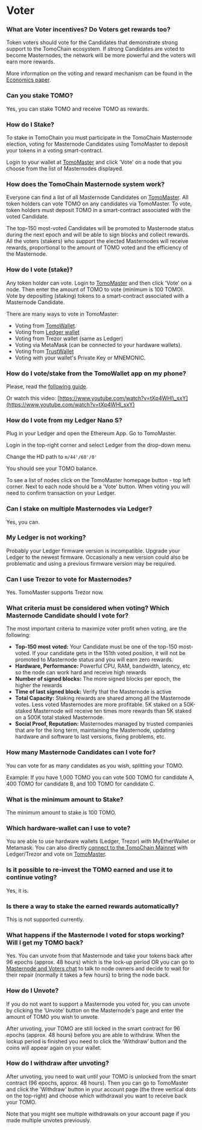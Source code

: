 # Voter

### **What are Voter incentives? Do Voters get rewards too?**

Token voters should vote for the Candidates that demonstrate strong support to the TomoChain ecosystem. If strong Candidates are voted to become Masternodes, the network will be more powerful and the voters will earn more rewards.

More information on the voting and reward mechanism can be found in the [Economics paper](https://docs.google.com/document/d/197Cu57A6OYPoEQbrUVr067qNVEzP_FEwaDCFff7hnlM).

### **Can you stake TOMO?**

Yes, you can stake TOMO and receive TOMO as rewards.

### **How do I Stake?**

To stake in TomoChain you must participate in the TomoChain Masternode election, voting for Masternode Candidates using TomoMaster to deposit your tokens in a voting smart-contract.

Login to your wallet at [TomoMaster](https://master.tomochain.com) and click 'Vote' on a node that you choose from the list of Masternodes displayed.

### **How does the TomoChain Masternode system work?**

Everyone can find a list of all Masternode Candidates on [TomoMaster](https://master.tomochain.com/). All token holders can vote TOMO on any candidates via TomoMaster. To vote, token holders must deposit TOMO in a smart-contract associated with the voted Candidate.

The top-150 most-voted Candidates will be promoted to Masternode status during the next epoch and will be able to sign blocks and collect rewards. All the voters \(stakers\) who support the elected Masternodes will receive rewards, proportional to the amount of TOMO voted and the efficiency of the Masternode.

### **How do I vote \(stake\)?**

Any token holder can vote. Login to [TomoMaster](https://master.tomochain.com/) and then click 'Vote' on a node. Then enter the amount of TOMO to vote \(minimum is 100 TOMO\). Vote by depositing \(staking\) tokens to a smart-contract associated with a Masternode Candidate.

There are many ways to vote in TomoMaster:

* Voting from [TomoWallet](https://www.youtube.com/watch?v=EdeTsN6-hRM&list=PLuqf1yr-JvSy0AwnxMyalxmM_jKFOP_Y_).
* Voting from [Ledger wallet](https://www.youtube.com/watch?v=wfHK03D2m7s&list=PLuqf1yr-JvSx7XiLxXlhItFhpz_-j1fD0)
* Voting from Trezor wallet \(same as Ledger\)
* Voting via MetaMask \(can be connected to your hardware wallets\).
* Voting from [TrustWallet](https://www.youtube.com/watch?v=8qJCYsOuyeE)
* Voting with your wallet's Private Key or MNEMONIC.

### **How do I vote/stake from the TomoWallet app on my phone?**

Please, read the [following guide](https://medium.com/tomochain/how-to-vote-for-tomochain-masternodes-using-tomowallet-1ddc3457907f).

Or watch this video: [https://www.youtube.com/watch?v=tXp4WHl\_sxY](https://www.youtube.com/watch?v=tXp4WHl_sxY)

### **How do I vote from my Ledger Nano S?**

Plug in your Ledger and open the Ethereum App. Go to TomoMaster.

Login in the top-right corner and select Ledger from the drop-down menu.

Change the HD path to `m/44'/60'/0'`

You should see your TOMO balance.

To see a list of nodes click on the TomoMaster homepage button - top left corner. Next to each node should be a 'Vote' button. When voting you will need to confirm transaction on your Ledger.

### **Can I stake on multiple Masternodes via Ledger?**

Yes, you can.

### **My Ledger is not working?**

Probably your Ledger firmware version is incompatible. Upgrade your Ledger to the newest firmware. Occasionally a new version could also be problematic and using a previous firmware version may be required.

### **Can I use Trezor to vote for Masternodes?**

Yes. TomoMaster supports Trezor now.

### **What criteria must be considered when voting? Which Masternode Candidate should I vote for?**

The most important criteria to maximize voter profit when voting, are the following:

* **Top-150 most voted:** Your Candidate must be one of the top-150 most-voted. If your candidate gets in the 151th voted position, it will not be promoted to Masternode status and you will earn zero rewards.
* **Hardware, Performance:** Powerful CPU, RAM, bandwidth, latency, etc so the node can work hard and receive high rewards
* **Number of signed blocks:** The more signed blocks per epoch, the higher the rewards
* **Time of last signed block:** Verify that the Masternode is active
* **Total Capacity:** Staking rewards are shared among all the Masternode votes. Less voted Masternodes are more profitable. 5K staked on a 50K-staked Masternode will receive ten times more rewards than 5K staked on a 500K total staked Masternode.
* **Social Proof, Reputation:** Masternodes managed by trusted companies that are for the long term, maintaining the Masternode, updating hardware and software to last versions, fixing problems, etc.

### **How many Masternode Candidates can I vote for?**

You can vote for as many candidates as you wish, splitting your TOMO.

Example: If you have 1,000 TOMO you can vote 500 TOMO for candidate A, 400 TOMO for candidate B, and 100 TOMO for candidate C.

### **What is the minimum amount to Stake?**

The minimum amount to stake is 100 TOMO.

### **Which hardware-wallet can I use to vote?**

You are able to use hardware wallets \(Ledger, Trezor\) with MyEtherWallet or Metamask. You can also directly [connect to the TomoChain Mainnet](../../general/how-to-connect-to-tomochain-network/) with Ledger/Trezor and vote on [TomoMaster](https://master.tomochain.com/).

### **Is it possible to re-invest the TOMO earned and use it to continue voting?**

Yes, it is. 

### **Is there a way to stake the earned rewards automatically?**

This is not supported currently.

### **What happens if the Masternode I voted for stops working? Will I get my TOMO back?**

Yes. You can unvote from that Masternode and take your tokens back after 96 epochs \(approx. 48 hours\) which is the lock-up period OR you can go to [Masternode and Voters chat](https://t.me/TomoChain_MN_Owners_Voters) to talk to node owners and decide to wait for their repair \(normally it takes a few hours\) to bring the node back. 

### **How do I Unvote?**

If you do not want to support a Masternode you voted for, you can unvote by clicking the ‘Unvote’ button on the Masternode's page and enter the amount of TOMO you wish to unvote.

After unvoting, your TOMO are still locked in the smart contract for 96 epochs \(approx. 48 hours\) before you are able to withdraw. When the lockup period is finished you need to click the ‘Withdraw’ button and the coins will appear again on your wallet.

### **How do I withdraw after unvoting?**

After unvoting, you need to wait until your TOMO is unlocked from the smart contract \(96 epochs, approx. 48 hours\). Then you can go to TomoMaster and click the 'Withdraw' button in your account page \(the three vertical dots on the top-right\) and choose which withdrawal you want to receive back your TOMO.

Note that you might see multiple withdrawals on your account page if you made multiple unvotes previously.



